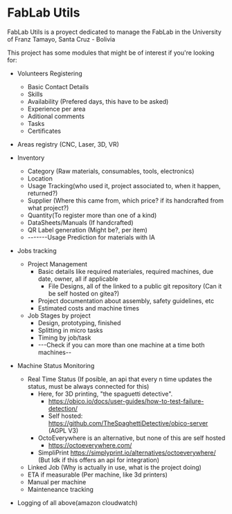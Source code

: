 # FabLab Utils

FabLab Utils is a proyect dedicated to manage the FabLab in the University of Franz Tamayo, Santa Cruz - Bolivia

This project has some modules that might be of interest if you're looking for:

- Volunteers Registering

  - Basic Contact Details
  - Skills
  - Availability (Prefered days, this have to be asked)
  - Experience per area
  - Aditional comments
  - Tasks
  - Certificates
- Areas registry (CNC, Laser, 3D, VR)
- Inventory

  - Category (Raw materials, consumables, tools, electronics)
  - Location
  - Usage Tracking(who used it, project associated to, when it happen, returned?)
  - Supplier (Where this came from, which price? if its handcrafted from what project?)
  - Quantity(To register more than one of a kind)
  - DataSheets/Manuals (If handcrafted)
  - QR Label generation (Might be?, per item)
  - -------Usage Prediction for materials with IA
- Jobs tracking

  - Project Management
    - Basic details like required materiales, required machines, due date, owner, all if applicable
      - File Designs, all of the linked to a public git repository (Can it be self hosted on gitea?)
    - Project documentation about assembly, safety guidelines, etc
    - Estimated costs and machine times
  - Job Stages by project
    - Design, prototyping, finished
    - Splitting in micro tasks
    - Timing by job/task
    - ---Check if you can more than one machine at a time both machines--
- Machine Status Monitoring

  - Real Time Status (If posible, an api that every n time updates the status, must be always connected for this)
    - Here, for 3D printing, "the spaguetti detective".
      - https://obico.io/docs/user-guides/how-to-test-failure-detection/
      - Self hosted: https://github.com/TheSpaghettiDetective/obico-server (AGPL V3)
    - OctoEverywhere is an alternative, but none of this are self hosted
      - https://octoeverywhere.com/
    - SimpliPrint https://simplyprint.io/alternatives/octoeverywhere/ (But Idk if this offers an api for integration)
  - Linked Job (Why is actually in use, what is the project doing)
  - ETA if measurable (Per machine, like 3d printers)
  - Manual per machine
  - Mainteneance tracking
- Logging of all above(amazon cloudwatch)
